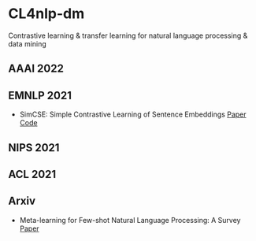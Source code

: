 # CL4nlp-dm
Contrastive learning &amp; transfer learning  for natural language processing &amp; data mining


## AAAI 2022

## EMNLP 2021
* SimCSE: Simple Contrastive Learning of Sentence Embeddings [Paper](https://arxiv.org/abs/2104.08821) [Code](https://github.com/princeton-nlp/SimCSE)

## NIPS 2021

## ACL 2021


## Arxiv
* Meta-learning for Few-shot Natural Language Processing: A Survey [Paper](https://arxiv.org/abs/2007.09604)

